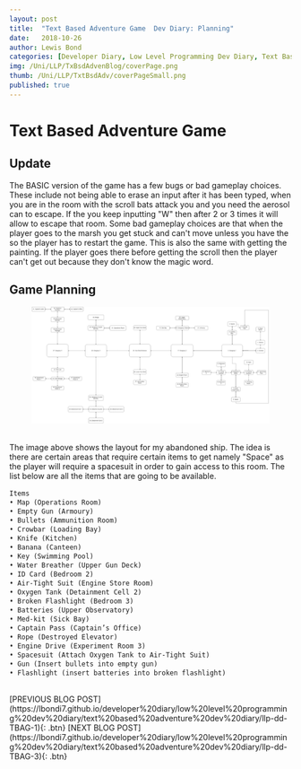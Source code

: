 ```yaml
---
layout: post
title:  "Text Based Adventure Game  Dev Diary: Planning"
date:   2018-10-26
author: Lewis Bond
categories: [Developer Diary, Low Level Programming Dev Diary, Text Based Adventure Dev Diary]
img: /Uni/LLP/TxBsdAdvenBlog/coverPage.png
thumb: /Uni/LLP/TxtBsdAdv/coverPageSmall.png
published: true
---
```


<!--more-->

# Text Based Adventure Game

## Update

The BASIC version of the game has a few bugs or bad gameplay choices. These include not being able to erase an input after it has been typed, when you are in the room with the scroll bats attack you and you need the aerosol can to escape. If the you keep inputting "W" then after 2 or 3 times it will allow to escape that room. Some bad gameplay choices are that when the player goes to the marsh you get stuck and can't move unless you have the so the player has to restart the game. This is also the same with getting the painting. If the player goes there before getting the scroll then the player can't get out because they don't know the magic word.

## Game Planning

<figure>
    <a href="/assets/img/blog/Uni/LLP/TxBsdAdvenBlog/TextAdventureGameLayout.jpg"><img src="/assets/img/blog/Uni/LLP/TxBsdAdvenBlog/TextAdventureGameLayout.jpg"></a>
    <figcaption></figcaption>
</figure>

<br/>
The image above shows the layout for my abandoned ship. The idea is there are certain areas that require certain items to get namely "Space" as the player will require a spacesuit in order to gain access to this room. The list below are all the items that are going to be available.

~~~
Items
• Map (Operations Room)
• Empty Gun (Armoury)
• Bullets (Ammunition Room)
• Crowbar (Loading Bay)
• Knife (Kitchen)
• Banana (Canteen)
• Key (Swimming Pool)
• Water Breather (Upper Gun Deck)
• ID Card (Bedroom 2)
• Air-Tight Suit (Engine Store Room)
• Oxygen Tank (Detainment Cell 2)
• Broken Flashlight (Bedroom 3)
• Batteries (Upper Observatory)
• Med-kit (Sick Bay)
• Captain Pass (Captain’s Office)
• Rope (Destroyed Elevator)
• Engine Drive (Experiment Room 3)
• Spacesuit (Attach Oxygen Tank to Air-Tight Suit)
• Gun (Insert bullets into empty gun)
• Flashlight (insert batteries into broken flashlight)
~~~
<br/>
[PREVIOUS BLOG POST](https://lbondi7.github.io/developer%20diary/low%20level%20programming%20dev%20diary/text%20based%20adventure%20dev%20diary/llp-dd-TBAG-1){: .btn}  [NEXT BLOG POST](https://lbondi7.github.io/developer%20diary/low%20level%20programming%20dev%20diary/text%20based%20adventure%20dev%20diary/llp-dd-TBAG-3){: .btn}
